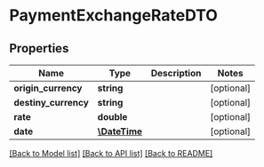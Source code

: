 # PaymentExchangeRateDTO

## Properties
Name | Type | Description | Notes
------------ | ------------- | ------------- | -------------
**origin_currency** | **string** |  | [optional] 
**destiny_currency** | **string** |  | [optional] 
**rate** | **double** |  | [optional] 
**date** | [**\DateTime**](\DateTime.md) |  | [optional] 

[[Back to Model list]](../README.md#documentation-for-models) [[Back to API list]](../README.md#documentation-for-api-endpoints) [[Back to README]](../README.md)


